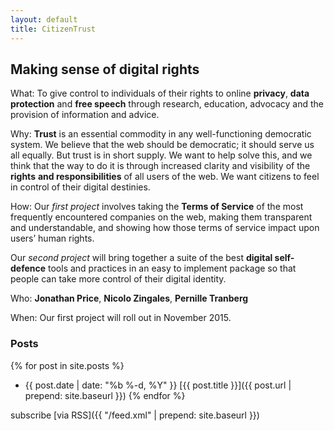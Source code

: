 ```yaml
---
layout: default
title: CitizenTrust
---
```


## Making sense of digital rights

What: To give control to individuals of their rights to online
**privacy**, **data protection** and **free speech** through research,
education, advocacy and the provision of information and advice.

Why: **Trust** is an essential commodity in any well-functioning
democratic system. We believe that the web should be democratic; it
should serve us all equally. But trust is in short supply. We want to
help solve this, and we think that the way to do it is through increased
clarity and visibility of the **rights** **and responsibilities** of all
users of the web. We want citizens to feel in control of their digital
destinies.

How: Our *first project* involves taking the **Terms of Service** of the
most frequently encountered companies on the web, making them
transparent and understandable, and showing how those terms of service
impact upon users’ human rights.

Our *second project* will bring together a suite of the best **digital
self-defence** tools and practices in an easy to implement package so
that people can take more control of their digital identity.

Who: **Jonathan Price**, **Nicolo Zingales**, **Pernille Tranberg**

When: Our first project will roll out in November 2015.

### Posts

{% for post in site.posts %}
-  {{ post.date | date: "%b %-d, %Y" }}
    [{{ post.title }}]({{ post.url | prepend: site.baseurl }})
{% endfor %}

subscribe [via RSS]({{ "/feed.xml" | prepend: site.baseurl }})

